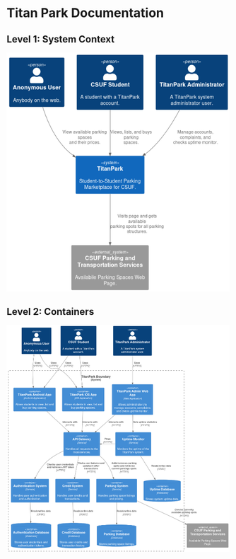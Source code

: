 # Titan Park Documentation

## Level 1: System Context

![image](./diagrams/out/System_Context_C4.png)

## Level 2: Containers

![image](./diagrams/out/System_Containers_C4.png)